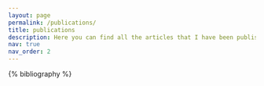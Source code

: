 ```yaml
---
layout: page
permalink: /publications/
title: publications
description: Here you can find all the articles that I have been publishing over the years.
nav: true
nav_order: 2
---
```


<!-- _pages/publications.md -->
<div class="publications">

{% bibliography %}

</div>
